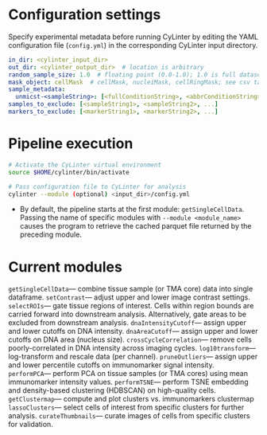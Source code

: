 # Configuration settings

Specify experimental metadata before running CyLinter by editing the YAML configuration file (`config.yml`) in the corresponding CyLinter input directory.

``` yaml
in_dir: <cylinter_input_dir>
out_dir: <cylinter_output_dir>  # location is arbitrary
random_sample_size: 1.0  # floating point (0.0-1.0); 1.0 is full dataset
mask_object: cellMask  # cellMask, nucleiMask, cellRingMask; see csv table column headers
sample_metadata:
  unmicst-<sampleString>: [<fullConditionString>, <abbrConditionString>, <replicateInteger>]
samples_to_exclude: [<sampleString1>, <sampleString2>, ...]
markers_to_exclude: [<markerString1>, <markerString2>, ...]
```

# Pipeline execution

``` bash
# Activate the CyLinter virtual environment
source $HOME/cylinter/bin/activate

# Pass configuration file to CyLinter for analysis
cylinter --module (optional) <input_dir>/config.yml
```

* By default, the pipeline starts at the first module: `getSingleCellData`. Passing the name of specific modules with `--module <module_name>` causes the program to retrieve the cached parquet file returned by the preceding module.

# Current modules
`getSingleCellData`— combine tissue sample (or TMA core) data into single dataframe.
`setContrast`— adjust upper and lower image contrast settings.
`selectROIs`— gate tissue regions of interest. Cells within region bounds are carried forward into downstream analysis. Alternatively, gate areas to be excluded from downstream analysis.
`dnaIntensityCutoff`— assign upper and lower cutoffs on DNA intensity.
`dnaAreaCutoff`— assign upper and lower cutoffs on DNA area (nucleus size).
`crossCycleCorrelation`— remove cells poorly-correlated in DNA intensity across imaging cycles.
`log10transform`— log-transform and rescale data (per channel).
`pruneOutliers`— assign upper and lower percentile cutoffs on immunomarker signal intensity.  
`performPCA`— perform PCA on tissue samples (or TMA cores) using mean immunomarker intensity values.
`performTSNE`— perform TSNE embedding and density-based clustering (HDBSCAN) on high-quality cells.
`getClustermap`— compute and plot clusters vs. immunomarkers clustermap
`lassoClusters`— select cells of interest from specific clusters for further analysis.
`curateThumbnails`— curate images of cells from specific clusters for validation.
